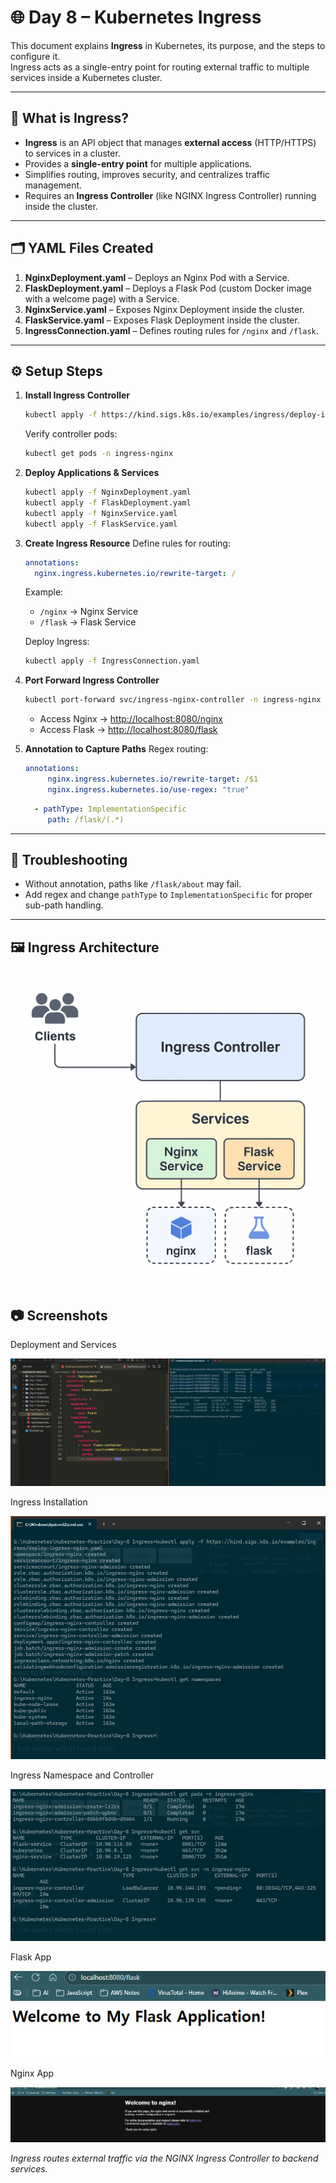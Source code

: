 # 🌐 Day 8 – Kubernetes Ingress

This document explains **Ingress** in Kubernetes, its purpose, and the steps to configure it.  
Ingress acts as a single-entry point for routing external traffic to multiple services inside a Kubernetes cluster.

---

## 📌 What is Ingress?

- **Ingress** is an API object that manages **external access** (HTTP/HTTPS) to services in a cluster.  
- Provides a **single-entry point** for multiple applications.  
- Simplifies routing, improves security, and centralizes traffic management.  
- Requires an **Ingress Controller** (like NGINX Ingress Controller) running inside the cluster.  

---

## 🗂️ YAML Files Created

1. **NginxDeployment.yaml** – Deploys an Nginx Pod with a Service.  
2. **FlaskDeployment.yaml** – Deploys a Flask Pod (custom Docker image with a welcome page) with a Service.  
3. **NginxService.yaml** – Exposes Nginx Deployment inside the cluster.  
4. **FlaskService.yaml** – Exposes Flask Deployment inside the cluster.  
5. **IngressConnection.yaml** – Defines routing rules for `/nginx` and `/flask`.

---

## ⚙️ Setup Steps

1. **Install Ingress Controller**  
    ```bash
   kubectl apply -f https://kind.sigs.k8s.io/examples/ingress/deploy-ingress-nginx.yaml
    ```

    Verify controller pods:

    ```bash
    kubectl get pods -n ingress-nginx
    ```

2. **Deploy Applications & Services**

   ```bash
   kubectl apply -f NginxDeployment.yaml
   kubectl apply -f FlaskDeployment.yaml
   kubectl apply -f NginxService.yaml
   kubectl apply -f FlaskService.yaml
   ```

3. **Create Ingress Resource**
   Define rules for routing:

   ```yaml
   annotations:
     nginx.ingress.kubernetes.io/rewrite-target: /
   ```

   Example:

   * `/nginx` → Nginx Service
   * `/flask` → Flask Service

   Deploy Ingress:

   ```bash
   kubectl apply -f IngressConnection.yaml
   ```

4. **Port Forward Ingress Controller**

   ```bash
   kubectl port-forward svc/ingress-nginx-controller -n ingress-nginx 8080:80
   ```

   * Access Nginx → [http://localhost:8080/nginx](http://localhost:8080/nginx)
   * Access Flask → [http://localhost:8080/flask](http://localhost:8080/flask)

5. **Annotation to Capture Paths**
   Regex routing:

   ```yaml
   annotations:
        nginx.ingress.kubernetes.io/rewrite-target: /$1
        nginx.ingress.kubernetes.io/use-regex: "true"
   ```
   ```yaml
     - pathType: ImplementationSpecific
        path: /flask/(.*) 
   ```


---

## 🔎 Troubleshooting

* Without annotation, paths like `/flask/about` may fail.
* Add regex and change `pathType` to `ImplementationSpecific` for proper sub-path handling.

---

## 🖼️ Ingress Architecture

![Ingress Diagram](./screenshot/ingress-controller.png)

## 📷 Screenshots

Deployment and Services

![Deployment and Services](./screenshot/Screenshot1.png)

Ingress Installation

![Ingress Installation](./screenshot/Screenshot2.png)

Ingress Namespace and Controller

![Ingress Namespace and Controller](./screenshot/Screenshot3.png)

Flask App 

![Flask App ](./screenshot/Screenshot4.png)

Nginx App

![Nginx App](./screenshot/Screenshot5.png)

*Ingress routes external traffic via the NGINX Ingress Controller to backend services.*
